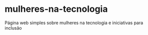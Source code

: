 # mulheres-na-tecnologia
Página web simples sobre mulheres na tecnologia e iniciativas para inclusão
